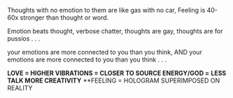 
Thoughts with no emotion to them are like gas with no car,
Feeling is 40-60x stronger than thought or word.

Emotion beats thought, verbose chatter, thoughts are gay,
thoughts are for pussios . . . 

your emotions are more connected to you than you think, 
AND
your emotions are more connected to you than you think . . . 

**LOVE = HIGHER VIBRATIONS = CLOSER TO SOURCE ENERGY/GOD =**
**LESS TALK MORE CREATIVITY**
**FEELING = HOLOGRAM SUPERIMPOSED ON REALITY 
